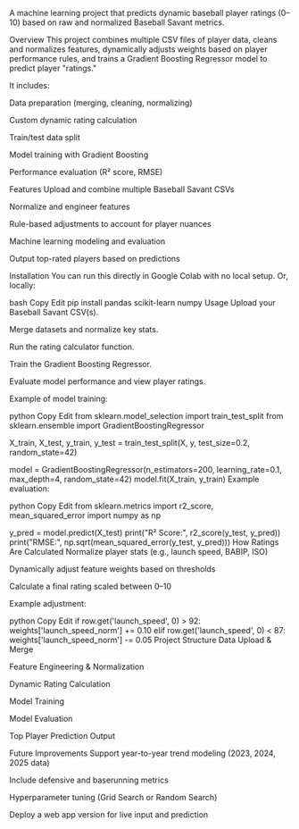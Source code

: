 A machine learning project that predicts dynamic baseball player ratings (0–10) based on raw and normalized Baseball Savant metrics.

Overview
This project combines multiple CSV files of player data, cleans and normalizes features, dynamically adjusts weights based on player performance rules, and trains a Gradient Boosting Regressor model to predict player "ratings."

It includes:

Data preparation (merging, cleaning, normalizing)

Custom dynamic rating calculation

Train/test data split

Model training with Gradient Boosting

Performance evaluation (R² score, RMSE)

Features
 Upload and combine multiple Baseball Savant CSVs

 Normalize and engineer features

 Rule-based adjustments to account for player nuances

 Machine learning modeling and evaluation

 Output top-rated players based on predictions

Installation
You can run this directly in Google Colab with no local setup.
Or, locally:

bash
Copy
Edit
pip install pandas scikit-learn numpy
Usage
Upload your Baseball Savant CSV(s).

Merge datasets and normalize key stats.

Run the rating calculator function.

Train the Gradient Boosting Regressor.

Evaluate model performance and view player ratings.

Example of model training:

python
Copy
Edit
from sklearn.model_selection import train_test_split
from sklearn.ensemble import GradientBoostingRegressor

X_train, X_test, y_train, y_test = train_test_split(X, y, test_size=0.2, random_state=42)

model = GradientBoostingRegressor(n_estimators=200, learning_rate=0.1, max_depth=4, random_state=42)
model.fit(X_train, y_train)
Example evaluation:

python
Copy
Edit
from sklearn.metrics import r2_score, mean_squared_error
import numpy as np

y_pred = model.predict(X_test)
print("R² Score:", r2_score(y_test, y_pred))
print("RMSE:", np.sqrt(mean_squared_error(y_test, y_pred)))
How Ratings Are Calculated
Normalize player stats (e.g., launch speed, BABIP, ISO)

Dynamically adjust feature weights based on thresholds

Calculate a final rating scaled between 0–10

Example adjustment:

python
Copy
Edit
if row.get('launch_speed', 0) > 92:
    weights['launch_speed_norm'] += 0.10
elif row.get('launch_speed', 0) < 87:
    weights['launch_speed_norm'] -= 0.05
Project Structure
Data Upload & Merge

Feature Engineering & Normalization

Dynamic Rating Calculation

Model Training

Model Evaluation

Top Player Prediction Output

Future Improvements
Support year-to-year trend modeling (2023, 2024, 2025 data)

Include defensive and baserunning metrics

Hyperparameter tuning (Grid Search or Random Search)

Deploy a web app version for live input and prediction
